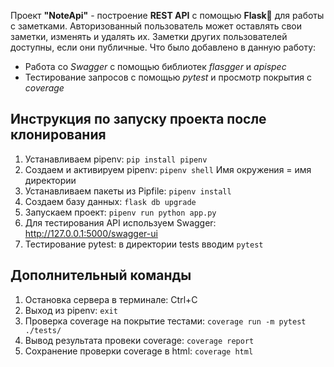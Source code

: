 Проект **"NoteApi"** - построение **REST API** с помощью **Flask**🐍 для работы с заметками. Авторизованный пользователь может оставлять свои заметки, изменять и удалять их. Заметки других пользователей доступны, если они публичные. 
Что было добавлено в данную работу:

- Работа со *Swagger* с помощью библиотек *flasgger* и *apispec*
- Тестирование запросов с помощью *pytest* и просмотр покрытия с *coverage*

## Инструкция по запуску проекта после клонирования

1. Устанавливаем pipenv: `pip install pipenv`
2. Создаем и активируем pipenv: `pipenv shell`
Имя окружения = имя директории
3. Устанавливаем пакеты из Pipfile: `pipenv install`
4. Создаем базу данных: `flask db upgrade`
5. Запускаем проект: `pipenv run python app.py`
6. Для тестирования API используем Swagger: http://127.0.0.1:5000/swagger-ui 
7. Тестирование pytest: в директории tests вводим `pytest`


## Дополнительный команды 

1. Остановка сервера в терминале: Ctrl+C 
2. Выход из pipenv: `exit`
3. Проверка coverage на покрытие тестами: `coverage run -m pytest ./tests/` 
4. Вывод результата провеки coverage: `coverage report`
5. Сохранение проверки coverage в html: `coverage html`


